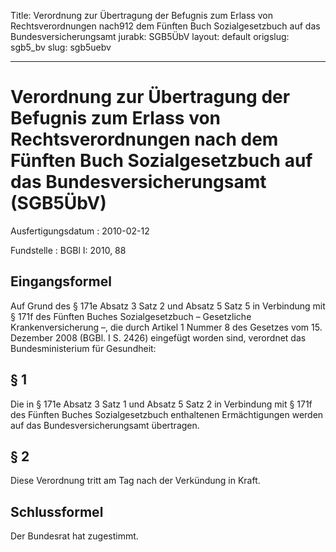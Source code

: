 Title: Verordnung zur Übertragung der Befugnis zum Erlass von Rechtsverordnungen nach912
  dem Fünften Buch Sozialgesetzbuch auf das Bundesversicherungsamt
jurabk: SGB5ÜbV
layout: default
origslug: sgb5_bv
slug: sgb5uebv

---

# Verordnung zur Übertragung der Befugnis zum Erlass von Rechtsverordnungen nach dem Fünften Buch Sozialgesetzbuch auf das Bundesversicherungsamt (SGB5ÜbV)

Ausfertigungsdatum
:   2010-02-12

Fundstelle
:   BGBl I: 2010, 88


## Eingangsformel

Auf Grund des § 171e Absatz 3 Satz 2 und Absatz 5 Satz 5 in Verbindung
mit § 171f des Fünften Buches Sozialgesetzbuch – Gesetzliche
Krankenversicherung –, die durch Artikel 1 Nummer 8 des Gesetzes vom
15\. Dezember 2008 (BGBl. I S. 2426) eingefügt worden sind, verordnet
das Bundesministerium für Gesundheit:


## § 1

Die in § 171e Absatz 3 Satz 1 und Absatz 5 Satz 2 in Verbindung mit §
171f des Fünften Buches Sozialgesetzbuch enthaltenen Ermächtigungen
werden auf das Bundesversicherungsamt übertragen.


## § 2

Diese Verordnung tritt am Tag nach der Verkündung in Kraft.


## Schlussformel

Der Bundesrat hat zugestimmt.

